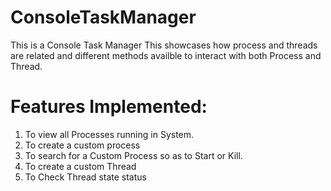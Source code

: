 # ConsoleTaskManager

This is a Console Task Manager
This showcases how process and threads are related and different methods availble to interact with both Process and Thread.

Features Implemented:
=====================
1. To view all Processes running in System.
2. To create a custom process
3. To search for a Custom Process so as to Start or Kill.
4. To create a custom Thread
5. To Check Thread state status

